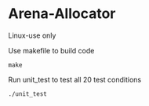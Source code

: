 # Arena-Allocator

Linux-use only

Use makefile to build code
```
make
```

Run unit_test to test all 20 test conditions
```
./unit_test
```
